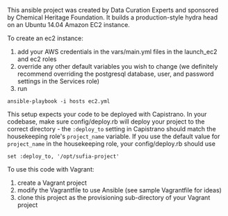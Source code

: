 This ansible project was created by Data Curation Experts and sponsored by Chemical Heritage Foundation. It builds a production-style hydra head on an Ubuntu 14.04 Amazon EC2 instance. 

To create an ec2 instance:
1. add your AWS credentials in the vars/main.yml files in the launch_ec2 and ec2 roles
2. override any other default variables you wish to change (we definitely recommend overriding the postgresql database, user, and password settings in the Services role)
3. run 

```
ansible-playbook -i hosts ec2.yml
````

This setup expects your code to be deployed with Capistrano. In your codebase, make sure config/deploy.rb will deploy your project to the correct directory - the `:deploy_to` setting in Capistrano should match the housekeeping role's `project_name` variable. If you use the default value for `project_name` in the housekeeping role, your config/deploy.rb should use 

```
set :deploy_to, '/opt/sufia-project'
```

To use this code with Vagrant:
1. create a Vagrant project
2. modify the Vagrantfile to use Ansible (see sample Vagrantfile for ideas)
3. clone this project as the provisioning sub-directory of your Vagrant project
